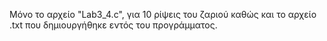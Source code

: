 Μόνο το αρχείο "Lab3_4.c", για 10 ρίψεις του ζαριού καθώς και το αρχείο .txt που δημιουργήθηκε εντός του προγράμματος.
